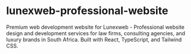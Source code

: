 # lunexweb-professional-website
Premium web development website for Lunexweb - Professional website design and development services for law firms, consulting agencies, and luxury brands in South Africa. Built with React, TypeScript, and Tailwind CSS.
